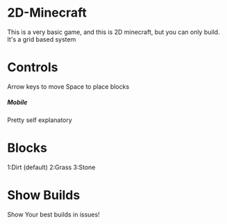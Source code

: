 # 2D-Minecraft
This is a very basic game, and this is 2D minecraft, but you can only build. It's a grid based system
# Controls
Arrow keys to move
Space to place blocks
##### Mobile
Pretty self explanatory

# Blocks
1:Dirt (default)
2:Grass 
3:Stone
# Show Builds
Show Your best builds in issues!
